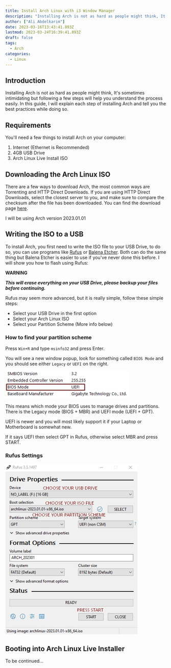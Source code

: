 ```yaml
---
title: Install Arch Linux with i3 Window Manager
description: "Installing Arch is not as hard as people might think, It's sometimes intimidating but following a few steps will help you understand the process easily."
author: ["Ali Abdelkarim"]
date: 2023-03-16T13:43:41.893Z
lastmod: 2023-03-24T16:39:41.893Z
draft: false
tags:
  - Arch
categories: 
  - Linux
---
```


## Introduction

Installing Arch is not as hard as people might think, It's sometimes intimidating but following a few steps will help you understand the process easily. In this guide, I will explain each step of installing Arch and tell you the best practices while doing so.

## Requirements
You'll need a few things to install Arch on your computer:

1. Internet (Ethernet is Recommended)
2. 4GB USB Drive
3. Arch Linux Live Install ISO

## Downloading the Arch Linux ISO

There are a few ways to download Arch, the most common ways are Torrenting and HTTP Direct Downloads. If you are using HTTP Direct Downloads, select the closest server to you, and make sure to compare the checksum after the file has been downloaded. You can find the download page [here](https://archlinux.org/download/). 

I will be using Arch version 2023.01.01

## Writing the ISO to a USB

To install Arch, you first need to write the ISO file to your USB Drive, to do so, you can use programs like [Rufus](https://rufus.ie/en/) or [Balena Etcher](https://www.balena.io/etcher). Both can do the same thing but Balena Etcher is easier to use if you've never done this before. I will show you how to flash using Rufus:

**WARNING**

_**This will erase everything on your USB Drive, please backup your files before continuing.**_


Rufus may seem more advanced, but it is really simple, follow these simple steps:

- Select your USB Drive in the first option
- Select your Arch Linux ISO
- Select your Partition Scheme (More info below)

### How to find your partition scheme

Press `Win+R` and type `msinfo32` and press Enter.

You will see a new window popup, look for something called `BIOS Mode` and you should see either `Legacy` or `UEFI` on the right.

![MSINFO32](./images/image2.png)

This means which mode your BIOS uses to manage drives and partitions.
There is the Legacy mode (BIOS + MBR) and UEFI mode (UEFI + GPT).

UEFI is newer and you will most likely support it if your Laptop or Motherboard is somewhat new.

If it says UEFI then select GPT in Rufus, otherwise select MBR and press START.

### Rufus Settings

![RUFUS SETTINGS](./images/image.png)


## Booting into Arch Linux Live Installer

To be continued...
